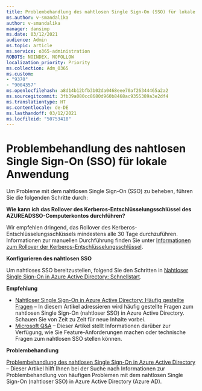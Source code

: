 ```yaml
---
title: Problembehandlung des nahtlosen Single Sign-On (SSO) für lokale Anwendung
ms.author: v-smandalika
author: v-smandalika
manager: dansimp
ms.date: 03/12/2021
audience: Admin
ms.topic: article
ms.service: o365-administration
ROBOTS: NOINDEX, NOFOLLOW
localization_priority: Priority
ms.collection: Adm_O365
ms.custom:
- "9370"
- "9004357"
ms.openlocfilehash: a8d14b12bfb3b02da0468eee70af26344465a2a2
ms.sourcegitcommit: 3fb39a080cc8680d960b8468ac9355389a3e2df4
ms.translationtype: HT
ms.contentlocale: de-DE
ms.lasthandoff: 03/12/2021
ms.locfileid: "50753418"
---
```

# <a name="troubleshoot-seamless-single-sign-on-sso-for-on-premises"></a>Problembehandlung des nahtlosen Single Sign-On (SSO) für lokale Anwendung

Um Probleme mit dem nahtlosen Single Sign-On (SSO) zu beheben, führen Sie die folgenden Schritte durch:

**Wie kann ich das Rollover des Kerberos-Entschlüsselungsschlüssel des AZUREADSSO-Computerkontos durchführen?**

Wir empfehlen dringend, das Rollover des Kerberos-Entschlüsselungsschlüssels mindestens alle 30 Tage durchzuführen. Informationen zur manuellen Durchführung finden Sie unter [Informationen zum Rollover der Kerberos-Entschlüsselungsschlüssel](https://docs.microsoft.com/azure/active-directory/hybrid/how-to-connect-sso-faq#).

**Konfigurieren des nahtlosen SSO**

Um nahtloses SSO bereitzustellen, folgend Sie den Schritten in [Nahtloser Single Sign-On in Azure Active Directory: Schnellstart](https://docs.microsoft.com/azure/active-directory/hybrid/how-to-connect-sso-quick-start#step-5-roll-over-keys).

**Empfehlung**

- [Nahtloser Single Sign-On in Azure Active Directory: Häufig gestellte Fragen](https://docs.microsoft.com/azure/active-directory/hybrid/how-to-connect-sso-faq) – In diesem Artikel adressieren wird häufig gestellte Fragen zum nahtlosen Single Sign-On (nahtloser SSO) in Azure Active Directory. Schauen Sie von Zeit zu Zeit für neue Inhalte vorbei.
- [Microsoft Q&A](https://docs.microsoft.com/answers/topics/azure-ad-single-sign-on.html) – Dieser Artikel stellt Informationen darüber zur Verfügung, wie Sie Feature-Anforderungen machen oder technische Fragen zum nahtlosen SSO stellen können.

**Problembehandlung**

[Problembehandlung des nahtlosen Single Sign-On in Azure Active Directory](https://docs.microsoft.com/azure/active-directory/hybrid/tshoot-connect-sso) – Dieser Artikel hilft Ihnen bei der Suche nach Informationen zur Problembehandlung von häufigen Problemen mit dem nahtlosen Single Sign-On (nahtloser SSO) in Azure Active Directory (Azure AD).







